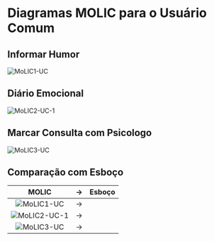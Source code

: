 # Diagramas MOLIC para o Usuário Comum

## Informar Humor

![MoLIC1-UC](https://github.com/user-attachments/assets/b5af8d90-49b6-47b2-8527-ecadceac4381)

## Diário Emocional

![MoLIC2-UC-1](https://github.com/user-attachments/assets/6e4a1730-e229-4d05-a15d-5a6bf3c7c290)

## Marcar Consulta com Psicologo

![MoLIC3-UC](https://github.com/user-attachments/assets/3d9cc5a2-1e43-4bb1-ab08-65a51f9cf63a)

## Comparação com Esboço
| MOLIC | -> | Esboço |
|:-----:|:--:|:------:|
| ![MoLIC1-UC](https://github.com/user-attachments/assets/b5af8d90-49b6-47b2-8527-ecadceac4381) | -> | |
| ![MoLIC2-UC-1](https://github.com/user-attachments/assets/6e4a1730-e229-4d05-a15d-5a6bf3c7c290) | -> | |
| ![MoLIC3-UC](https://github.com/user-attachments/assets/3d9cc5a2-1e43-4bb1-ab08-65a51f9cf63a) | -> | |




